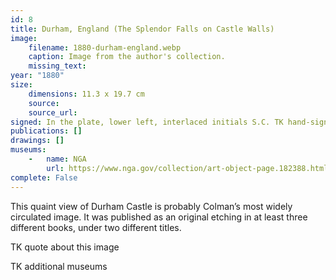 ```yaml
---
id: 8
title: Durham, England (The Splendor Falls on Castle Walls)
image:
    filename: 1880-durham-england.webp
    caption: Image from the author's collection.
    missing_text: 
year: "1880"
size:
    dimensions: 11.3 x 19.7 cm
    source: 
    source_url: 
signed: In the plate, lower left, interlaced initials S.C. TK hand-signed
publications: []
drawings: []
museums: 
    -   name: NGA
        url: https://www.nga.gov/collection/art-object-page.182388.html
complete: False
---
```

This quaint view of Durham Castle is probably Colman’s most widely circulated image. It was published as an original etching in at least three different books, under two different titles.

TK quote about this image

TK additional museums